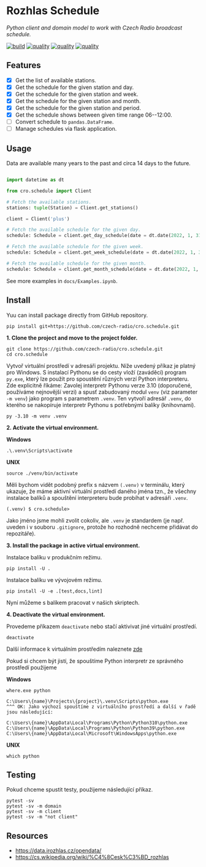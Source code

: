 # Rozhlas Schedule

_Python client and domain model to work with Czech Radio broadcast schedule._


[![build](https://github.com/czech-radio/cro.schedule/actions/workflows/main.yml/badge.svg)](https://github.com/czech-radio/cro.schedule/actions/workflows/main.yml)
[![quality](https://sonarcloud.io/api/project_badges/measure?project=czech-radio_cro.schedule&metric=bugs)](https://sonarcloud.io/dashboard?id=czech-radio_cro.schedule)
[![quality](https://sonarcloud.io/api/project_badges/measure?project=czech-radio_cro.schedule&metric=code_smells)](https://sonarcloud.io/dashboard?id=czech-radio_cro.schedule)
[![quality](https://sonarcloud.io/api/project_badges/measure?project=czech-radio_cro.schedule&metric=reliability_rating)](https://sonarcloud.io/dashboard?id=czech-radio_cro.schedule)

## Features

- [x] Get the list of available stations.
- [x] Get the schedule for the given station and day.
- [x] Get the schedule for the given station and week.
- [x] Get the schedule for the given station and month.
- [x] Get the schedule for the given station and period.
- [x] Get the schedule shows between given time range 06--12:00.
- [ ] Convert schedule to `pandas.DataFrame`.
- [ ] Manage schedules via flask application.

## Usage

Data are available many years to the past and circa 14 days to the future.

```python

import datetime as dt

from cro.schedule import Client

# Fetch the available stations.
stations: tuple(Station) = Client.get_stations()

client = Client('plus')

# Fetch the available schedule for the given day.
schedule: Schedule = client.get_day_schedule(date = dt.date(2022, 1, 31))

# Fetch the available schedule for the given week.
schedule: Schedule = client.get_week_schedule(date = dt.date(2022, 1, 31))

# Fetch the available schedule for the given month.
schedule: Schedule = client.get_month_schedule(date = dt.date(2022, 1, 31))
```

See more examples in `docs/Examples.ipynb`.

## Install

Yuu can install package directly from GitHub repository.

```
pip install git+https://github.com/czech-radio/cro.schedule.git
```

__1. Clone the project and move to the project folder.__

    git clone https://github.com/czech-radio/cro.schedule.git
    cd cro.schedule

Vytvoř virtuální prostředí v adresáři projektu. Níže uvedený příkaz je platný pro Windows. S instalací Pythonu se do cesty vloží (zaváděcí) program `py.exe`, který lze použít pro spoustění různých verzí Python interpreteru. Zde explicitně říkáme: Zavolej interpretr Pythonu verze 3.10 (doporučené, používáme nejnovější verzi) a spusť zabudovaný modul `venv` (viz parameter `-m venv`) jako program s parametrem `.venv`. Ten vytvoří adresář `.venv`, do kterého se nakopíruje interpretr Pythonu s potřebnými balíky (knihovnami).

```
py -3.10 -m venv .venv
```

__2. Activate the virtual environment.__

__Windows__

```
.\.venv\Scripts\activate
```

__UNIX__

```
source ./venv/bin/activate
```

Měli bychom vidět podobný prefix s názvem `(.venv)` v terminálu, který ukazuje, že máme aktivní virtuální prostředí daného jména tzn., že všechny instalace balíků a spouštění interpreteru bude probíhat v adresáři `.venv`.

```
(.venv) $ cro.schedule>
```

Jako jméno jsme mohli zvolit cokoliv, ale `.venv` je standardem (je např. uveden i v souboru `.gitignore`, protože ho rozhodně nechceme přidávat do repozitáře).

__3. Install the package in active virtual environment.__

Instalace balíku v produkčním režimu.

```
pip install -U .
```

Instalace balíku ve vývojovém režimu.

```
pip install -U -e .[test,docs,lint]
```

Nyní můžeme s balíkem pracovat v našich skriptech.

__4. Deactivate the virtual environment.__

Provedeme příkazem `deactivate` nebo stačí aktivivat jiné virtuální prostředí.

```
deactivate
```

Další informace k virtuálním prostředím naleznete [zde](https://docs.python.org/3/library/venv.html)

Pokud si chcem být jistí, že spouštíme Python interpretr ze správného prostředí použijeme

__Windows__

```
where.exe python

C:\Users\{name}\Projects\{project}\.venv\Scripts\python.exe
^^^ OK: Jako výchozí spouštíme z virtuálního prostředí a další v řadě jsou následující:

C:\Users\{name}\AppData\Local\Programs\Python\Python310\python.exe
C:\Users\{name}\AppData\Local\Programs\Python\Python39\python.exe
C:\Users\{name}\AppData\Local\Microsoft\WindowsApps\python.exe
```

__UNIX__

```
which python
```

## Testing

Pokud chceme spustit testy, použijeme následující příkaz.

```
pytest -sv
pytest -sv -m domain
pytest -sv -m client
pytest -sv -m "not client"
```

## Resources

- https://data.irozhlas.cz/opendata/
- https://cs.wikipedia.org/wiki/%C4%8Cesk%C3%BD_rozhlas
